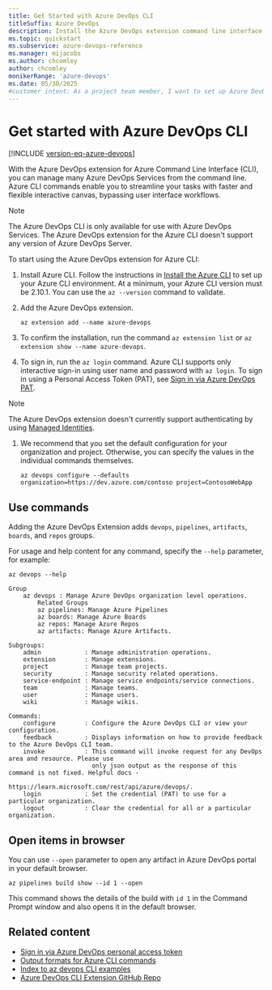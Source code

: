 ```yaml
---
title: Get Started with Azure DevOps CLI
titleSuffix: Azure DevOps 
description: Install the Azure DevOps extension command line interface. Learn how to sign on, configure defaults, access help, and open Azure DevOps services in a browser.
ms.topic: quickstart
ms.subservice: azure-devops-reference
ms.manager: mijacobs 
ms.author: chcomley  
author: chcomley
monikerRange: 'azure-devops'
ms.date: 05/30/2025
#customer intent: As a project team member, I want to set up Azure DevOps CLI and understand how to access pipelines, boards, repos, and artifacts. 
---
```


# Get started with Azure DevOps CLI

[!INCLUDE [version-eq-azure-devops](../includes/version-eq-azure-devops.md)]

With the Azure DevOps extension for Azure Command Line Interface (CLI), you can manage many Azure DevOps Services from the command line. Azure CLI commands enable you to streamline your tasks with faster and flexible interactive canvas, bypassing user interface workflows.

> [!NOTE]  
> The Azure DevOps CLI is only available for use with Azure DevOps Services. The Azure DevOps extension for the Azure CLI doesn't support any version of Azure DevOps Server.

To start using the Azure DevOps extension for Azure CLI:

1. Install Azure CLI. Follow the instructions in [Install the Azure CLI](/cli/azure/install-azure-cli) to set up your Azure CLI environment. At a minimum, your Azure CLI version must be 2.10.1. You can use the `az --version` command to validate.

1. Add the Azure DevOps extension.

   ```azurecli
   az extension add --name azure-devops
   ```

1. To confirm the installation, run the command `az extension list` or `az extension show --name azure-devops`.

1. To sign in, run the `az login` command. Azure CLI supports only interactive sign-in using user name and password with `az login`. To sign in using a Personal Access Token (PAT), see [Sign in via Azure DevOps PAT](log-in-via-pat.md).

> [!NOTE]  
> The Azure DevOps extension doesn't currently support authenticating by using [Managed Identities](../integrate/get-started/authentication/service-principal-managed-identity.md).

1. We recommend that you set the default configuration for your organization and project. Otherwise, you can specify the values in the individual commands themselves.  

   ```azurecli
   az devops configure --defaults organization=https://dev.azure.com/contoso project=ContosoWebApp
   ```

## Use commands

Adding the Azure DevOps Extension adds `devops`, `pipelines`, `artifacts`, `boards`, and `repos` groups.

For usage and help content for any command, specify the `--help` parameter, for example:

```azurecli
az devops --help
```

```output
Group
    az devops : Manage Azure DevOps organization level operations.
        Related Groups
        az pipelines: Manage Azure Pipelines
        az boards: Manage Azure Boards
        az repos: Manage Azure Repos
        az artifacts: Manage Azure Artifacts.
   
Subgroups:
    admin            : Manage administration operations.
    extension        : Manage extensions.
    project          : Manage team projects.
    security         : Manage security related operations.
    service-endpoint : Manage service endpoints/service connections.
    team             : Manage teams.
    user             : Manage users.
    wiki             : Manage wikis.

Commands:
    configure        : Configure the Azure DevOps CLI or view your configuration.
    feedback         : Displays information on how to provide feedback to the Azure DevOps CLI team.
    invoke           : This command will invoke request for any DevOps area and resource. Please use
                       only json output as the response of this command is not fixed. Helpful docs -
                       https://learn.microsoft.com/rest/api/azure/devops/.
    login            : Set the credential (PAT) to use for a particular organization.
    logout           : Clear the credential for all or a particular organization.
```

## Open items in browser

You can use `--open` parameter to open any artifact in Azure DevOps portal in your default browser.

```azurecli
az pipelines build show --id 1 --open
```

This command shows the details of the build with `id 1` in the Command Prompt window and also opens it in the default browser.

## Related content

- [Sign in via Azure DevOps personal access token](log-in-via-pat.md)
- [Output formats for Azure CLI commands](/cli/azure/format-output-azure-cli)
- [Index to az devops CLI examples](quick-reference.md)
- [Azure DevOps CLI Extension GitHub Repo](https://github.com/Azure/azure-devops-cli-extension)
